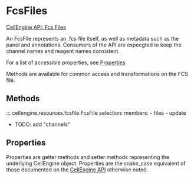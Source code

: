 # FcsFiles

[CellEngine API: Fcs Files](https://docs.cellengine.com/api/#fcs-files)

An FcsFile represents an .fcs file itself, as well as metadata such as the
panel and annotations. Consumers of the API are expecgted to keep the channel
names and reagent names consistent.

For a list of accessible properties, see [Properties](#properties).

Methods are available for common access and transformations on the FCS file.

## Methods

::: cellengine.resources.fcsfile.FcsFile
    selection:
      members:
        - files
        - update
- TODO: add "channels"

## Properties
Properties are getter methods and setter methods representing the underlying
CellEngine object. Properties are the snake_case equivalent of those documented on the
[CellEngine API](https://docs.cellengine.com/api/#fcsfiles)
otherwise noted.
